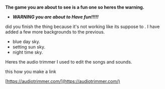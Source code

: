 **The game you are about to see is a fun one so heres the warning.**
- ***WARNING you are about to Have fun!!!!!***

did you finish the thing because it's not working like its suppose to .
I have added a few more backgrounds to the previous.
- blue day sky.
- setting sun sky.
- night time sky.

Heres the audio trimmer I used to edit the songs and sounds.


this how you make a link

[https://audiotrimmer.com/](https://audiotrimmer.com/)

